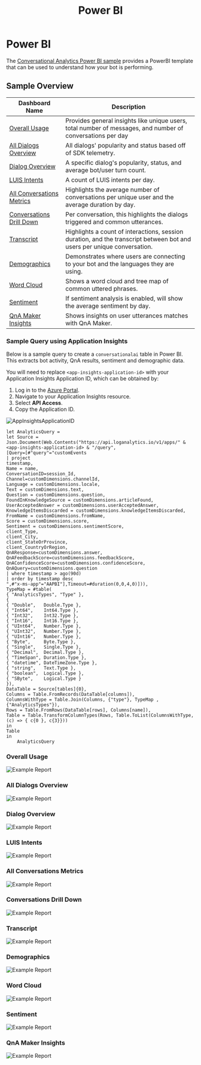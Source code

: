 ﻿---
category: Reference
subcategory: Analytics
language: csharp javascript
title: Power BI
order: 1
---

# Power BI

The  [Conversational Analytics Power BI sample](https://aka.ms/botPowerBiTemplate) provides a PowerBI template that can be used to understand how your bot is performing.

## Sample Overview

|Dashboard Name|Description|
|-|-|
|[Overall Usage](#overall-usage)| Provides general insights like unique users, total number of messages, and number of conversations per day|
|[All Dialogs Overview](#all-dialogs-overview)| All dialogs' popularity and status based off of SDK telemetry.|
|[Dialog Overview](#dialog-overview)| A specific dialog's popularity, status,  and average bot/user turn count.|
|[LUIS Intents](#luis-intents)| A count of LUIS intents per day.|
|[All Conversations Metrics](#all-conversations-metrics)| Highlights the average number of conversations per unique user and the average duration by day.|
|[Conversations Drill Down](#conversations-drill-down)| Per conversation, this highlights the dialogs triggered and common utterances.|
|[Transcript](#transcript)| Highlights a count of interactions, session duration, and the transcript between bot and users per unique conversation.|
|[Demographics](#demographics)| Demonstrates where users are connecting to your bot and the languages they are using.|
|[Word Cloud](#word-cloud)| Shows a word cloud and tree map of common uttered phrases.|
|[Sentiment](#sentiment)| If sentiment analysis is enabled, will show the average sentiment by day.|
|[QnA Maker Insights](#qna-maker-insights)| Shows insights on user utterances matches with QnA Maker. |

### Sample Query using Application Insights

Below is a sample query to create a `conversationalai` table in Power BI. This extracts bot activity, QnA results, sentiment and demographic data.

You will need to replace `<app-insights-application-id>` with your Application Insights Application ID, which can be obtained by:

1. Log in to the [Azure Portal](https://portal.azure.com/).
2. Navigate to your Application Insights resource.
3. Select **API Access**.
4. Copy the Application ID.

![AppInsightsApplicationID](../../media/appinsightsapplicationid.png)

```
let AnalyticsQuery =
let Source = Json.Document(Web.Contents("https://api.loganalytics.io/v1/apps/" & <app-insights-application-id> & "/query",
[Query=[#"query"="customEvents
| project
timestamp,
Name = name,
ConversationID=session_Id,
Channel=customDimensions.channelId,
Language = customDimensions.locale,
Text = customDimensions.text,
Question = customDimensions.question,
FoundInKnowledgeSource = customDimensions.articleFound,
UserAcceptedAnswer = customDimensions.userAcceptedAnswer,
KnowledgeItemsDiscarded = customDimensions.knowledgeItemsDiscarded,
FromName = customDimensions.fromName,
Score = customDimensions.score,
Sentiment = customDimensions.sentimentScore,
client_Type,
client_City,
client_StateOrProvince,
client_CountryOrRegion,
QnAResponse=customDimensions.answer,
QnAFeedbackScore=customDimensions.feedbackScore,
QnAConfidenceScore=customDimensions.confidenceScore,
QnAQuery=customDimensions.question
| where timestamp > ago(90d)
| order by timestamp desc  
",#"x-ms-app"="AAPBI"],Timeout=#duration(0,0,4,0)])),
TypeMap = #table(
{ "AnalyticsTypes", "Type" },
{
{ "Double",   Double.Type },
{ "Int64",    Int64.Type },
{ "Int32",    Int32.Type },
{ "Int16",    Int16.Type },
{ "UInt64",   Number.Type },
{ "UInt32",   Number.Type },
{ "UInt16",   Number.Type },
{ "Byte",     Byte.Type },
{ "Single",   Single.Type },
{ "Decimal",  Decimal.Type },
{ "TimeSpan", Duration.Type },
{ "datetime", DateTimeZone.Type },
{ "string",   Text.Type },
{ "boolean",  Logical.Type },
{ "SByte",    Logical.Type }
}),
DataTable = Source[tables]{0},
Columns = Table.FromRecords(DataTable[columns]),
ColumnsWithType = Table.Join(Columns, {"type"}, TypeMap , {"AnalyticsTypes"}),
Rows = Table.FromRows(DataTable[rows], Columns[name]),
Table = Table.TransformColumnTypes(Rows, Table.ToList(ColumnsWithType, (c) => { c{0 }, c{3}}))
in
Table
in
    AnalyticsQuery
```

### Overall Usage

![Example Report](../../media/powerbi-conversationanalytics-overall.png)

### All Dialogs Overview

![Example Report](../../media/powerbi-conversationanalytics-alldialogsoverview.png)

### Dialog Overview

![Example Report](../../media/powerbi-conversationanalytics-dialogoverview.png)

### LUIS Intents

![Example Report](../../media/powerbi-conversationanalytics-luisintents.png)

### All Conversations Metrics

![Example Report](../../media/powerbi-conversationanalytics-allconversationsmetrics.png)

### Conversations Drill Down

![Example Report](../../media/powerbi-conversationanalytics-conversationsdrilldown.png)

### Transcript

![Example Report](../../media/powerbi-conversationanalytics-transcript.png)

### Demographics

![Example Report](../../media/powerbi-conversationanalytics-demographics.png)

### Word Cloud

![Example Report](../../media/powerbi-conversationanalytics-wordcloud.png)

### Sentiment

![Example Report](../../media/powerbi-conversationanalytics-sentimentanalysis.png)

### QnA Maker Insights

![Example Report](../../media/powerbi-conversationanalytics-qnamakerinsights.png)
